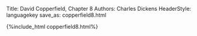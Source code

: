 Title: David Copperfield, Chapter 8
Authors: Charles Dickens
HeaderStyle: languagekey
save_as: copperfield8.html

{%include_html copperfield8.html%}

